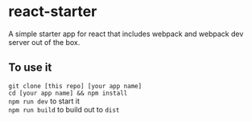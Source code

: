 # react-starter
A simple starter app for react that includes webpack and webpack dev server out of the box.

## To use it
`git clone [this repo] [your app name]`  
`cd [your app name] && npm install`  
`npm run dev` to start it  
`npm run build` to build out to `dist`
